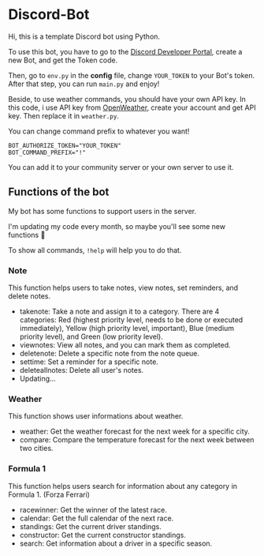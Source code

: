 # Discord-Bot

Hi, this is a template Discord bot using Python.

To use this bot, you have to go to the [Discord Developer Portal](https://discord.com/developers/applications), create a new Bot, and get the Token code.

Then, go to `env.py` in the **config** file, change `YOUR_TOKEN` to your Bot's token. After that step, you can run `main.py` and enjoy!

Beside, to use weather commands, you should have your own API key.
In this code, i use API key from [OpenWeather](https://openweathermap.org/), create your account and get API key. Then replace it in `weather.py`.

You can change command prefix to whatever you want!
```
BOT_AUTHORIZE_TOKEN="YOUR_TOKEN"
BOT_COMMAND_PREFIX="!"
```

You can add it to your community server or your own server to use it.

## Functions of the bot

My bot has some functions to support users in the server.

I'm updating my code every month, so maybe you'll see some new functions 🤔

To show all commands, `!help` will help you to do that.

### Note

This function helps users to take notes, view notes, set reminders, and delete notes.
+ takenote: Take a note and assign it to a category. There are 4 categories: Red (highest priority level, needs to be done or executed immediately), Yellow (high priority level, important), Blue (medium priority level), and Green (low priority level).
+ viewnotes: View all notes, and you can mark them as completed.
+ deletenote: Delete a specific note from the note queue.
+ settime: Set a reminder for a specific note.
+ deleteallnotes: Delete all user's notes.
+ Updating...

### Weather
This function shows user informations about weather.
+ weather: Get the weather forecast for the next week for a specific city.
+ compare: Compare the temperature forecast for the next week between two cities.

### Formula 1

This function helps users search for information about any category in Formula 1. (Forza Ferrari)
+ racewinner: Get the winner of the latest race.
+ calendar: Get the full calendar of the next race.
+ standings: Get the current driver standings.
+ constructor: Get the current constructor standings.
+ search: Get information about a driver in a specific season.
